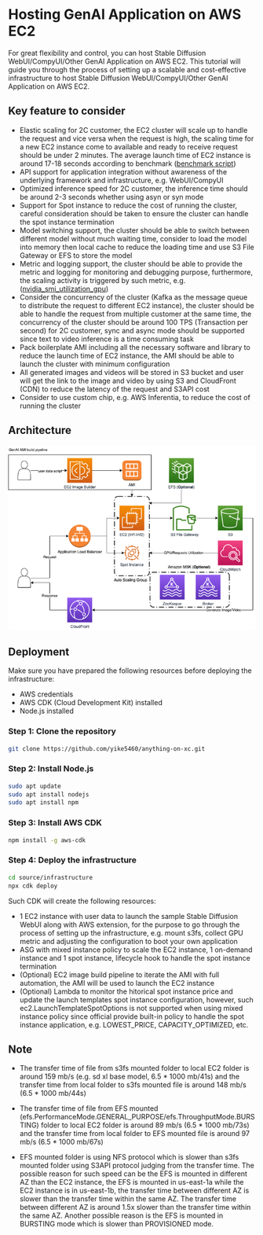 # Hosting GenAI Application on AWS EC2

For great flexibility and control, you can host Stable Diffusion WebUI/CompyUI/Other GenAI Application on AWS EC2. This tutorial will guide you through the process of setting up a scalable and cost-effective infrastructure to host Stable Diffusion WebUI/CompyUI/Other GenAI Application on AWS EC2.

## Key feature to consider

- Elastic scaling for 2C customer, the EC2 cluster will scale up to handle the request and vice versa when the request is high, the scaling time for a new EC2 instance come to available and ready to receive request should be under 2 minutes. The average launch time of EC2 instance is around 17-18 seconds according to benchmark ([benchmark script](./source/scripts/ec2-benchmark.sh))
- API support for application integration without awareness of the underlying framework and infrastructure, e.g. WebUI/CompyUI
- Optimized inference speed for 2C customer, the inference time should be around 2-3 seconds whether using asyn or syn mode
- Support for Spot instance to reduce the cost of running the cluster, careful consideration should be taken to ensure the cluster can handle the spot instance termination
- Model switching support, the cluster should be able to switch between different model without much waiting time, consider to load the model into memory then local cache to reduce the loading time and use S3 File Gateway or EFS to store the model
- Metric and logging support, the cluster should be able to provide the metric and logging for monitoring and debugging purpose, furthermore, the scaling activity is triggered by such metric, e.g. ([nvidia_smi_utilization_gpu](https://docs.aws.amazon.com/AmazonCloudWatch/latest/monitoring/CloudWatch-Agent-NVIDIA-GPU.html))
- Consider the concurrency of the cluster (Kafka as the message queue to distribute the request to different EC2 instance), the cluster should be able to handle the request from multiple customer at the same time, the concurrency of the cluster should be around 100 TPS (Transaction per second) for 2C customer, sync and async mode should be supported since text to video inference is a time consuming task
- Pack boilerplate AMI including all the necessary software and library to reduce the launch time of EC2 instance, the AMI should be able to launch the cluster with minimum configuration
- All generated images and videos will be stored in S3 bucket and user will get the link to the image and video by using S3 and CloudFront (CDN) to reduce the latency of the request and S3API cost
- Consider to use custom chip, e.g. AWS Inferentia, to reduce the cost of running the cluster

## Architecture

<img src='docs/images/architecture.png'>

## Deployment
Make sure you have prepared the following resources before deploying the infrastructure:
- AWS credentials
- AWS CDK (Cloud Development Kit) installed
- Node.js installed

### Step 1: Clone the repository
```bash
git clone https://github.com/yike5460/anything-on-xc.git
```

### Step 2: Install Node.js
```bash
sudo apt update
sudo apt install nodejs
sudo apt install npm
```

### Step 3: Install AWS CDK
```bash
npm install -g aws-cdk
```

### Step 4: Deploy the infrastructure
```bash
cd source/infrastructure
npx cdk deploy
```

Such CDK will create the following resources:
- 1 EC2 instance with user data to launch the sample Stable Diffusion WebUI along with AWS extension, for the purpose to go through the process of setting up the infrastructure, e.g. mount s3fs, collect GPU metric and adjusting the configuration to boot your own application
- ASG with mixed instance policy to scale the EC2 instance, 1 on-demand instance and 1 spot instance, lifecycle hook to handle the spot instance termination
- (Optional) EC2 image build pipeline to iterate the AMI with full automation, the AMI will be used to launch the EC2 instance 
- (Optional) Lambda to monitor the hitorical spot instance price and update the launch templates spot instance configuration, however, such ec2.LaunchTemplateSpotOptions is not supported when using mixed instance policy since official provide built-in policy to handle the spot instance application, e.g. LOWEST_PRICE, CAPACITY_OPTIMIZED, etc.

## Note
- The transfer time of file from s3fs mounted folder to local EC2 folder is around 159 mb/s (e.g. sd xl base model, 6.5 * 1000 mb/41s) and the transfer time from local folder to s3fs mounted file is around 148 mb/s (6.5 * 1000 mb/44s)

- The transfer time of file from EFS mounted (efs.PerformanceMode.GENERAL_PURPOSE/efs.ThroughputMode.BURSTING) folder to local EC2 folder is around 89 mb/s (6.5 * 1000 mb/73s) and the transfer time from local folder to EFS mounted file is around 97 mb/s (6.5 * 1000 mb/67s)

- EFS mounted folder is using NFS protocol which is slower than s3fs mounted folder using S3API protocol judging from the transfer time. The possible reason for such speed can be the EFS is mounted in different AZ than the EC2 instance, the EFS is mounted in us-east-1a while the EC2 instance is in us-east-1b, the transfer time between different AZ is slower than the transfer time within the same AZ. The transfer time between different AZ is around 1.5x slower than the transfer time within the same AZ. Another possible reason is the EFS is mounted in BURSTING mode which is slower than PROVISIONED mode.
